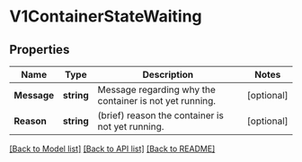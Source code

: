 # V1ContainerStateWaiting

## Properties
Name | Type | Description | Notes
------------ | ------------- | ------------- | -------------
**Message** | **string** | Message regarding why the container is not yet running. | [optional] 
**Reason** | **string** | (brief) reason the container is not yet running. | [optional] 

[[Back to Model list]](../README.md#documentation-for-models) [[Back to API list]](../README.md#documentation-for-api-endpoints) [[Back to README]](../README.md)


